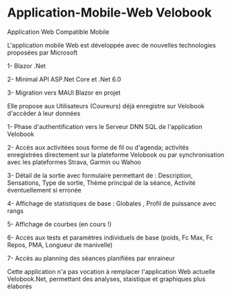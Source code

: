 # Application-Mobile-Web Velobook
Application Web Compatible Mobile

L'application mobile Web est développée avec de nouvelles technologies proposées par Microsoft

1- Blazor .Net

2- Minimal API ASP.Net Core et .Net 6.0

3- Migration vers MAUI Blazor en projet



Elle propose aux Utilisateurs (Coureurs) déjà enregistre sur Velobook d'accèder à leur données


1- Phase d'authentification vers le Serveur DNN SQL de l'application Velobook

2- Accès  aux activitées sous forme de fil ou d'agenda; activités enregistrées  directement sur la plateforme Velobook ou par synchronisation avec les plateformes Strava, Garmin ou Wahoo

3- Détail de la sortie avec formulaire permettant de : Description, Sensations, Type de sortie, Thème principal de la séance, Activité éventuellement si erronée

4- Affichage de statistiques  de base  : Globales , Profil de puissance avec rangs

5- Affichage de courbes  (en cours !)

6- Accès aux tests et paramètres individuels de base (poids, Fc Max, Fc Repos, PMA, Longueur de manivelle)

7- Accès au planning des séances planifiées par enraineur

Cette application n'a pas vocation à remplacer l'application Web actuelle Velobook.Net, permettant des analyses, staistique et graphiques plus élaborés


